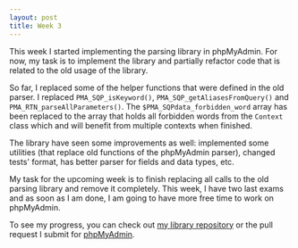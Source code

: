 ```yaml
---
layout: post
title: Week 3
---
```


This week I started implementing the parsing library in phpMyAdmin. For now, my task is to implement the library and partially refactor code that is related to the old usage of the library.

So far, I replaced some of the helper functions that were defined in the old parser. I replaced `PMA_SQP_isKeyword()`, `PMA_SQP_getAliasesFromQuery()` and `PMA_RTN_parseAllParameters()`. The `$PMA_SQPdata_forbidden_word` array has been replaced to the array that holds all forbidden words from the `Context` class which and will benefit from multiple contexts when finished.

The library have seen some improvements as well: implemented some utilities (that replace old functions of the phpMyAdmin parser), changed tests' format, has better parser for fields and data types, etc.

My task for the upcoming week is to finish replacing all calls to the old parsing library and remove it completely. This week, I have two last exams and as soon as I am done, I am going to have more free time to work on phpMyAdmin.

To see my progress, you can check out [my library repository](https://github.com/udan11/sql-parser) or the pull request I submit for [phpMyAdmin](https://github.com/phpmyadmin/phpmyadmin/pull/1728).